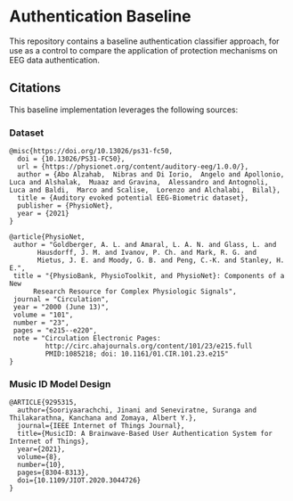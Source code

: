 # Authentication Baseline

This repository contains a baseline authentication classifier approach, for use as a control to compare the application of protection mechanisms on EEG data authentication.

## Citations

This baseline implementation leverages the following sources:

### Dataset

```
@misc{https://doi.org/10.13026/ps31-fc50,
  doi = {10.13026/PS31-FC50},
  url = {https://physionet.org/content/auditory-eeg/1.0.0/},
  author = {Abo Alzahab,  Nibras and Di Iorio,  Angelo and Apollonio,  Luca and Alshalak,  Muaaz and Gravina,  Alessandro and Antognoli,  Luca and Baldi,  Marco and Scalise,  Lorenzo and Alchalabi,  Bilal},
  title = {Auditory evoked potential EEG-Biometric dataset},
  publisher = {PhysioNet},
  year = {2021}
}
```

```
@article{PhysioNet,
 author = "Goldberger, A. L. and Amaral, L. A. N. and Glass, L. and
	   Hausdorff, J. M. and Ivanov, P. Ch. and Mark, R. G. and
	   Mietus, J. E. and Moody, G. B. and Peng, C.-K. and Stanley, H. E.",
 title = "{PhysioBank, PhysioToolkit, and PhysioNet}: Components of a New
	  Research Resource for Complex Physiologic Signals",
 journal = "Circulation",
 year = "2000 (June 13)",
 volume = "101",
 number = "23",
 pages = "e215--e220",
 note = "Circulation Electronic Pages:
         http://circ.ahajournals.org/content/101/23/e215.full
         PMID:1085218; doi: 10.1161/01.CIR.101.23.e215"
}
```

### Music ID Model Design

```
@ARTICLE{9295315,
  author={Sooriyaarachchi, Jinani and Seneviratne, Suranga and Thilakarathna, Kanchana and Zomaya, Albert Y.},
  journal={IEEE Internet of Things Journal}, 
  title={MusicID: A Brainwave-Based User Authentication System for Internet of Things}, 
  year={2021},
  volume={8},
  number={10},
  pages={8304-8313},
  doi={10.1109/JIOT.2020.3044726}
}
```
